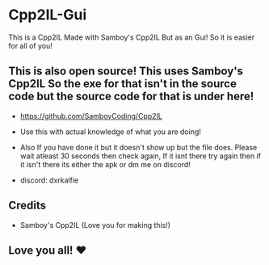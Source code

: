 # Cpp2IL-Gui
This is a Cpp2IL Made with Samboy's Cpp2IL But as an Gui! So it is easier for all of you!

## This is also open source! This uses Samboy's Cpp2IL So the exe for that isn't in the source code but the source code for that is under here!
- https://github.com/SamboyCoding/Cpp2IL
- Use this with actual knowledge of what you are doing!
- Also If you have done it but it doesn't show up but the file does. Please wait atleast 30 seconds then check again, If it isnt there try again then if it isn't there its either the apk or dm me on discord!

- discord: dxrkalfie

## Credits
- Samboy's Cpp2IL (Love you for making this!)

## Love you all! ❤️
